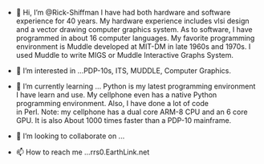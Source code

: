- 👋 Hi, I’m @Rick-Shiffman
I have had both hardware and software experience for 
40 years. My hardware experience includes
 vlsi design and a vector drawing computer graphics system.
As to software, I have programmed in about 16 computer languages.
My favorite programming environment is
Muddle developed at MIT-DM in late 1960s and 1970s. I used Muddle 
to write MIGS or Muddle Interactive 
Graphs System.

- 👀 I’m interested in ...PDP-10s, ITS, MUDDLE,
Computer Graphics.
- 🌱 I’m currently learning ...
Python is my latest programming environment I 
have learn and use. My cellphone even
has a native Python programming environment.
Also, I have done a lot of code  
in Perl. Note: my cellphone has a dual core 
ARM-8 CPU and an 6 core GPU. It is also
About 1000 times faster than a PDP-10 mainframe. 
- 💞️ I’m looking to collaborate on ...

- 📫 How to reach me ...rrs0.EarthLink.net

<!---
Rick-Shiffman/Rick-Shiffman is a ✨ special ✨ repository because its `README.md` (this file) appears on your GitHub profile.
You can click the Preview link to take a look at your changes.
--->
